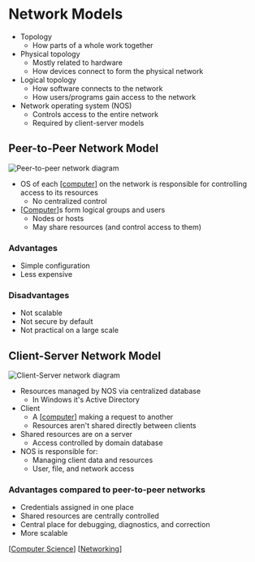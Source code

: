 # Network Models

- Topology
  - How parts of a whole work together
- Physical topology
  - Mostly related to hardware
  - How devices connect to form the physical network
- Logical topology
  - How software connects to the network
  - How users/programs gain access to the network
- Network operating system (NOS)
  - Controls access to the entire network
  - Required by client-server models

## Peer-to-Peer Network Model

![Peer-to-peer network diagram](/assets/second-brain/2020-09-08-21-00-31.png)

- OS of each [[computer]] on the network is responsible for controlling access to its resources
  - No centralized control
- [[Computer]]s form logical groups and users
  - Nodes or hosts
  - May share resources (and control access to them)

### Advantages

- Simple configuration
- Less expensive

### Disadvantages

- Not scalable
- Not secure by default
- Not practical on a large scale

## Client-Server Network Model

![Client-Server network diagram](/assets/second-brain/2020-09-08-21-03-37.png)

- Resources managed by NOS via centralized database
  - In Windows it's Active Directory
- Client
  - A [[computer]] making a request to another
  - Resources aren't shared directly between clients
- Shared resources are on a server
  - Access controlled by domain database
- NOS is responsible for:
  - Managing client data and resources
  - User, file, and network access

### Advantages compared to peer-to-peer networks

- Credentials assigned in one place
- Shared resources are centrally controlled
- Central place for debugging, diagnostics, and correction
- More scalable

[[Computer Science]] [[Networking]]

[//begin]: # "Autogenerated link references for markdown compatibility"
[computer]: computer "Computer"
[Computer]: computer "Computer"
[computer]: computer "Computer"
[Computer Science]: computer-science "Computer Science"
[Networking]: networking "Networking"
[//end]: # "Autogenerated link references"

